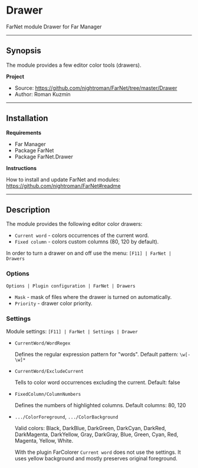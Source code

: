 ﻿# Drawer

FarNet module Drawer for Far Manager

*********************************************************************
## Synopsis

The module provides a few editor color tools (drawers).

**Project**

 * Source: <https://github.com/nightroman/FarNet/tree/master/Drawer>
 * Author: Roman Kuzmin

*********************************************************************
## Installation

**Requirements**

 * Far Manager
 * Package FarNet
 * Package FarNet.Drawer

**Instructions**

How to install and update FarNet and modules:\
<https://github.com/nightroman/FarNet#readme>

*********************************************************************
## Description

The module provides the following editor color drawers:

* `Current word` - colors occurrences of the current word.
* `Fixed column` - colors custom columns (80, 120 by default).

In order to turn a drawer on and off use the menu: `[F11] | FarNet | Drawers`

### Options

`Options | Plugin configuration | FarNet | Drawers`

* `Mask` - mask of files where the drawer is turned on automatically.
* `Priority` - drawer color priority.

### Settings

Module settings: `[F11] | FarNet | Settings | Drawer`

- `CurrentWord/WordRegex`

    Defines the regular expression pattern for "words".
    Default pattern: `\w[-\w]*`

- `CurrentWord/ExcludeCurrent`

    Tells to color word occurrences excluding the current.
    Default: false

- `FixedColumn/ColumnNumbers`

    Defines the numbers of highlighted columns.
    Default columns: 80, 120

- `.../ColorForeground`, `.../ColorBackground`

    Valid colors: Black, DarkBlue, DarkGreen, DarkCyan, DarkRed, DarkMagenta,
    DarkYellow, Gray, DarkGray, Blue, Green, Cyan, Red, Magenta, Yellow, White.

    With the plugin FarColorer `Current word` does not use the settings.
    It uses yellow background and mostly preserves original foreground.
